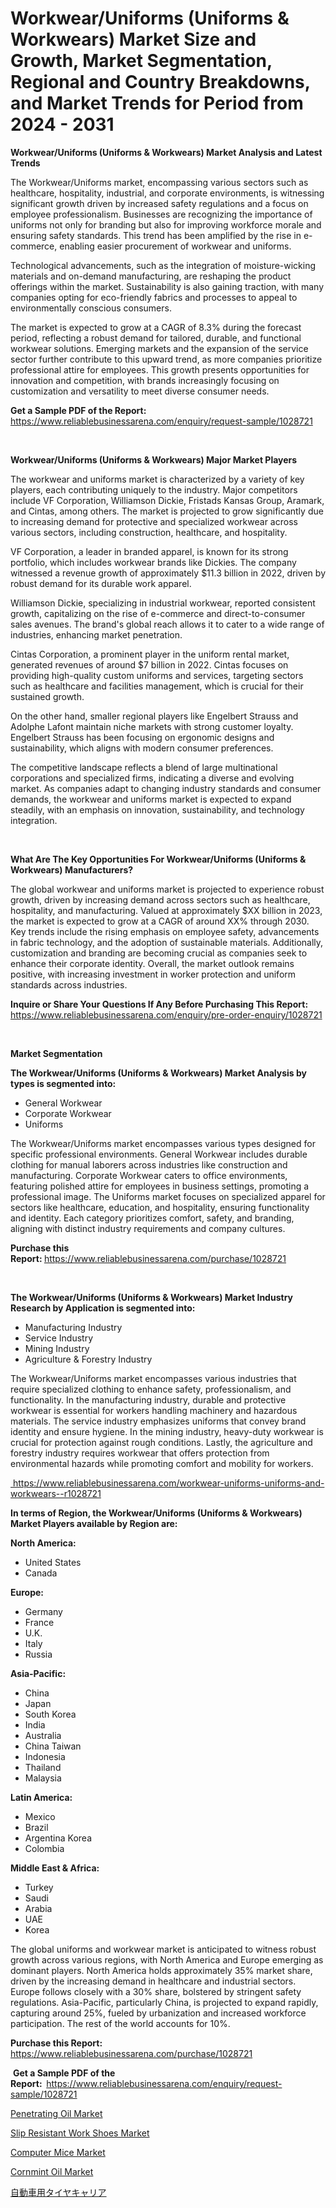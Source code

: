<p><h1>Workwear/Uniforms (Uniforms & Workwears) Market Size and Growth, Market Segmentation, Regional and Country Breakdowns, and Market Trends for Period from 2024 -  2031</h1></p><p><strong>Workwear/Uniforms (Uniforms & Workwears) Market Analysis and Latest Trends</strong></p>
<p><p>The Workwear/Uniforms market, encompassing various sectors such as healthcare, hospitality, industrial, and corporate environments, is witnessing significant growth driven by increased safety regulations and a focus on employee professionalism. Businesses are recognizing the importance of uniforms not only for branding but also for improving workforce morale and ensuring safety standards. This trend has been amplified by the rise in e-commerce, enabling easier procurement of workwear and uniforms.</p><p>Technological advancements, such as the integration of moisture-wicking materials and on-demand manufacturing, are reshaping the product offerings within the market. Sustainability is also gaining traction, with many companies opting for eco-friendly fabrics and processes to appeal to environmentally conscious consumers.</p><p>The market is expected to grow at a CAGR of 8.3% during the forecast period, reflecting a robust demand for tailored, durable, and functional workwear solutions. Emerging markets and the expansion of the service sector further contribute to this upward trend, as more companies prioritize professional attire for employees. This growth presents opportunities for innovation and competition, with brands increasingly focusing on customization and versatility to meet diverse consumer needs.</p></p>
<p><strong>Get a Sample PDF of the Report:&nbsp;</strong> <a href="https://www.reliablebusinessarena.com/enquiry/request-sample/1028721">https://www.reliablebusinessarena.com/enquiry/request-sample/1028721</a></p>
<p>&nbsp;</p>
<p><strong>Workwear/Uniforms (Uniforms & Workwears) Major Market Players</strong></p>
<p><p>The workwear and uniforms market is characterized by a variety of key players, each contributing uniquely to the industry. Major competitors include VF Corporation, Williamson Dickie, Fristads Kansas Group, Aramark, and Cintas, among others. The market is projected to grow significantly due to increasing demand for protective and specialized workwear across various sectors, including construction, healthcare, and hospitality.</p><p>VF Corporation, a leader in branded apparel, is known for its strong portfolio, which includes workwear brands like Dickies. The company witnessed a revenue growth of approximately $11.3 billion in 2022, driven by robust demand for its durable work apparel.</p><p>Williamson Dickie, specializing in industrial workwear, reported consistent growth, capitalizing on the rise of e-commerce and direct-to-consumer sales avenues. The brand's global reach allows it to cater to a wide range of industries, enhancing market penetration.</p><p>Cintas Corporation, a prominent player in the uniform rental market, generated revenues of around $7 billion in 2022. Cintas focuses on providing high-quality custom uniforms and services, targeting sectors such as healthcare and facilities management, which is crucial for their sustained growth.</p><p>On the other hand, smaller regional players like Engelbert Strauss and Adolphe Lafont maintain niche markets with strong customer loyalty. Engelbert Strauss has been focusing on ergonomic designs and sustainability, which aligns with modern consumer preferences.</p><p>The competitive landscape reflects a blend of large multinational corporations and specialized firms, indicating a diverse and evolving market. As companies adapt to changing industry standards and consumer demands, the workwear and uniforms market is expected to expand steadily, with an emphasis on innovation, sustainability, and technology integration.</p></p>
<p>&nbsp;</p>
<p><strong>What Are The Key Opportunities For Workwear/Uniforms (Uniforms & Workwears) Manufacturers?</strong></p>
<p><p>The global workwear and uniforms market is projected to experience robust growth, driven by increasing demand across sectors such as healthcare, hospitality, and manufacturing. Valued at approximately $XX billion in 2023, the market is expected to grow at a CAGR of around XX% through 2030. Key trends include the rising emphasis on employee safety, advancements in fabric technology, and the adoption of sustainable materials. Additionally, customization and branding are becoming crucial as companies seek to enhance their corporate identity. Overall, the market outlook remains positive, with increasing investment in worker protection and uniform standards across industries.</p></p>
<p><strong>Inquire or Share Your Questions If Any Before Purchasing This Report:</strong> <a href="https://www.reliablebusinessarena.com/enquiry/pre-order-enquiry/1028721">https://www.reliablebusinessarena.com/enquiry/pre-order-enquiry/1028721</a></p>
<p>&nbsp;</p>
<p><strong>Market Segmentation</strong></p>
<p><strong>The Workwear/Uniforms (Uniforms & Workwears) Market Analysis by types is segmented into:</strong></p>
<p><ul><li>General Workwear</li><li>Corporate Workwear</li><li>Uniforms</li></ul></p>
<p><p>The Workwear/Uniforms market encompasses various types designed for specific professional environments. General Workwear includes durable clothing for manual laborers across industries like construction and manufacturing. Corporate Workwear caters to office environments, featuring polished attire for employees in business settings, promoting a professional image. The Uniforms market focuses on specialized apparel for sectors like healthcare, education, and hospitality, ensuring functionality and identity. Each category prioritizes comfort, safety, and branding, aligning with distinct industry requirements and company cultures.</p></p>
<p><strong>Purchase this Report:&nbsp;</strong><a href="https://www.reliablebusinessarena.com/purchase/1028721">https://www.reliablebusinessarena.com/purchase/1028721</a></p>
<p>&nbsp;</p>
<p><strong>The Workwear/Uniforms (Uniforms & Workwears) Market Industry Research by Application is segmented into:</strong></p>
<p><ul><li>Manufacturing Industry</li><li>Service Industry</li><li>Mining Industry</li><li>Agriculture & Forestry Industry</li></ul></p>
<p><p>The Workwear/Uniforms market encompasses various industries that require specialized clothing to enhance safety, professionalism, and functionality. In the manufacturing industry, durable and protective workwear is essential for workers handling machinery and hazardous materials. The service industry emphasizes uniforms that convey brand identity and ensure hygiene. In the mining industry, heavy-duty workwear is crucial for protection against rough conditions. Lastly, the agriculture and forestry industry requires workwear that offers protection from environmental hazards while promoting comfort and mobility for workers.</p></p>
<p><a href="https://www.reliablebusinessarena.com/workwear-uniforms-uniforms-and-workwears--r1028721">&nbsp;https://www.reliablebusinessarena.com/workwear-uniforms-uniforms-and-workwears--r1028721</a></p>
<p><strong>In terms of Region, the Workwear/Uniforms (Uniforms & Workwears) Market Players available by Region are:</strong></p>
<p>
    <p> <strong> North America: </strong>
        <ul>
            <li>United States</li>
            <li>Canada</li>
        </ul>
        </p> 
    <p> <strong> Europe: </strong>
        <ul>
            <li>Germany</li>
            <li>France</li>
            <li>U.K.</li>
            <li>Italy</li>
            <li>Russia</li>
        </ul>
        </p> 
    <p> <strong> Asia-Pacific: </strong>
        <ul>
            <li>China</li>
            <li>Japan</li>
            <li>South Korea</li>
            <li>India</li>
            <li>Australia</li>
            <li>China Taiwan</li>
            <li>Indonesia</li>
            <li>Thailand</li>
            <li>Malaysia</li>
        </ul>
        </p> 
    <p> <strong> Latin America: </strong>
        <ul>
            <li>Mexico</li>
            <li>Brazil</li>
            <li>Argentina Korea</li>
            <li>Colombia</li>
        </ul>
        </p> 
    <p> <strong> Middle East & Africa: </strong>
        <ul>
            <li>Turkey</li>
            <li>Saudi</li>
            <li>Arabia</li>
            <li>UAE</li>
            <li>Korea</li>
        </ul>
    </p>
    </p>
<p><p>The global uniforms and workwear market is anticipated to witness robust growth across various regions, with North America and Europe emerging as dominant players. North America holds approximately 35% market share, driven by the increasing demand in healthcare and industrial sectors. Europe follows closely with a 30% share, bolstered by stringent safety regulations. Asia-Pacific, particularly China, is projected to expand rapidly, capturing around 25%, fueled by urbanization and increased workforce participation. The rest of the world accounts for 10%.</p></p>
<p><strong>Purchase this Report: </strong><a href="https://www.reliablebusinessarena.com/purchase/1028721">https://www.reliablebusinessarena.com/purchase/1028721</a></p>
<p>&nbsp;<strong>Get a Sample PDF of the Report:&nbsp;&nbsp;</strong><a href="https://www.reliablebusinessarena.com/enquiry/request-sample/1028721">https://www.reliablebusinessarena.com/enquiry/request-sample/1028721</a></p>
<p><strong></strong></p>
<p><p><a href="https://issuu.com/reportprime-2/docs/penetrating-oil-market-size-2030.pp_4371d5b6b7dc7c">Penetrating Oil Market</a></p><p><a href="https://medium.com/@demitrywow/the-global-market-overview-of-the-slip-resistant-work-shoes-market-provides-a-unique-perspective-b821839a082a">Slip Resistant Work Shoes Market</a></p><p><a href="https://www.linkedin.com/pulse/how-regional-global-trends-shaping-computer-mice-market-year-5mkue?trackingId=xF52px07SOKTEkUWHTE7gA%3D%3D">Computer Mice Market</a></p><p><a href="https://issuu.com/reportprime-2/docs/cornmint-oil-market-size-2030.pptx_5f1bb71fb5718c">Cornmint Oil Market</a></p><p><a href="https://medium.com/@spencerremin6/automotive-tire-carrier-market-%E3%81%AF-%E3%82%B3%E3%82%B9%E3%83%88%E7%AE%A1%E7%90%86%E3%81%A8%E5%8A%B9%E7%8E%87%E5%90%91%E4%B8%8A%E3%82%92%E5%84%AA%E5%85%88%E3%81%97%E3%81%BE%E3%81%99-%E3%81%95%E3%82%89%E3%81%AB-%E5%A0%B1%E5%91%8A%E6%9B%B8%E3%81%AF%E5%B8%82%E5%A0%B4%E3%81%AE%E9%9C%80%E8%A6%81%E9%9D%A2%E3%81%A8%E4%BE%9B%E7%B5%A6%E9%9D%A2%E3%81%AE%E4%B8%A1%E6%96%B9%E3%82%92%E3%82%AB%E3%83%90%E3%83%BC%E3%81%97%E3%81%A6%E3%81%84%E3%81%BE%E3%81%99-automotive-tire-13220cae033a?postPublishedType=initial">自動車用タイヤキャリア</a></p></p>